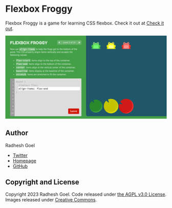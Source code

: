 Flexbox Froggy
=======

Flexbox Froggy is a game for learning CSS flexbox. Check it out at [Check it out](https://flexbox-froggy.vercel.app/).

![FontCDN screenshot](./images/screenshot.png)

## Author

Radhesh Goel

* [Twitter](https://twitter.com/radhesh1)
* [Homepage](https://portfolio-radhesh1.vercel.app)
* [GitHub](https://github.com/radhesh1)

## Copyright and License

Copyright 2023 Radhesh Goel. Code released under [the AGPL v3.0 License](https://github.com/radhesh1/flexbox-froggy/LICENSE). Images released under [Creative Commons](https://creativecommons.org/licenses/by/3.0/legalcode.txt).
